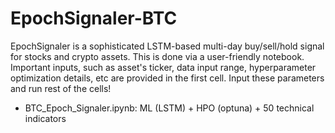 # EpochSignaler-BTC
EpochSignaler is a sophisticated LSTM-based multi-day buy/sell/hold signal for stocks and crypto assets. This is done via a user-friendly notebook. Important inputs, such as asset's ticker, data input range, hyperparameter optimization details, etc are provided in the first cell. Input these parameters and run rest of the cells!

- BTC_Epoch_Signaler.ipynb: ML (LSTM) + HPO (optuna) + 50 technical indicators
